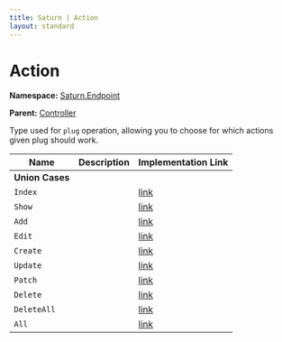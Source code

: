 ```yaml
---
title: Saturn | Action
layout: standard
---
```


# Action

**Namespace:** [Saturn.Endpoint](./saturn.endpoint.html)

**Parent:** [Controller](./saturn-endpoint-controller.html)

Type used for `plug` operation, allowing you to choose for which actions given plug should work.

| Name            | Description | Implementation Link                                                                                   |
|-----------------|-------------|-------------------------------------------------------------------------------------------------------|
| **Union Cases**                                                                                                                       |
| `Index`         |             | [link](https://github.com/SaturnFramework/Saturn/tree/master/src/Saturn/ControllerEndpoint.fs#L20-20) |
| `Show`          |             | [link](https://github.com/SaturnFramework/Saturn/tree/master/src/Saturn/ControllerEndpoint.fs#L21-21) |
| `Add`           |             | [link](https://github.com/SaturnFramework/Saturn/tree/master/src/Saturn/ControllerEndpoint.fs#L22-22) |
| `Edit`          |             | [link](https://github.com/SaturnFramework/Saturn/tree/master/src/Saturn/ControllerEndpoint.fs#L23-23) |
| `Create`        |             | [link](https://github.com/SaturnFramework/Saturn/tree/master/src/Saturn/ControllerEndpoint.fs#L24-24) |
| `Update`        |             | [link](https://github.com/SaturnFramework/Saturn/tree/master/src/Saturn/ControllerEndpoint.fs#L25-25) |
| `Patch`         |             | [link](https://github.com/SaturnFramework/Saturn/tree/master/src/Saturn/ControllerEndpoint.fs#L26-26) |
| `Delete`        |             | [link](https://github.com/SaturnFramework/Saturn/tree/master/src/Saturn/ControllerEndpoint.fs#L27-27) |
| `DeleteAll`     |             | [link](https://github.com/SaturnFramework/Saturn/tree/master/src/Saturn/ControllerEndpoint.fs#L28-28) |
| `All`           |             | [link](https://github.com/SaturnFramework/Saturn/tree/master/src/Saturn/ControllerEndpoint.fs#L29-29) |
